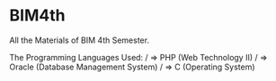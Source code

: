 # BIM4th

All the Materials of BIM 4th Semester.

The Programming Languages Used: /
=> PHP (Web Technology II) /
=> Oracle (Database Management System) /
=> C (Operating System)
